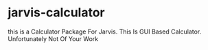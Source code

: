 # jarvis-calculator
this is a Calculator Package For Jarvis. This Is  GUI Based Calculator. Unfortunately Not Of Your Work
